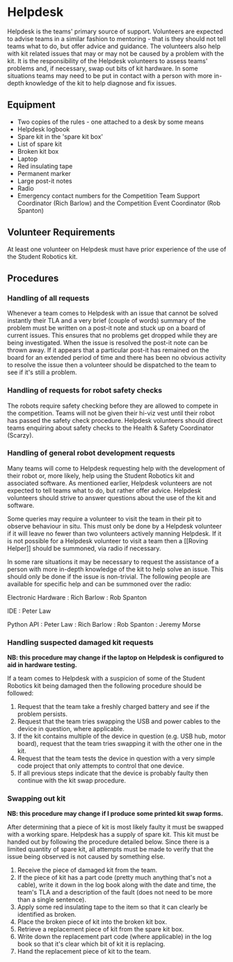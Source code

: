 # Helpdesk

Helpdesk is the teams' primary source of support. Volunteers are expected to advise teams in a similar fashion to mentoring - that is they should not tell teams what to do, but offer advice and guidance. The volunteers also help with kit related issues that may or may not be caused by a problem with the kit. It is the responsibility of the Helpdesk volunteers to assess teams' problems and, if necessary, swap out bits of kit hardware. In some situations teams may need to be put in contact with a person with more in-depth knowledge of the kit to help diagnose and fix issues.

## Equipment

 * Two copies of the rules - one attached to a desk by some means
 * Helpdesk logbook
 * Spare kit in the 'spare kit box'
 * List of spare kit
 * Broken kit box
 * Laptop
 * Red insulating tape
 * Permanent marker
 * Large post-it notes
 * Radio
 * Emergency contact numbers for the Competition Team Support Coordinator (Rich Barlow) and the Competition Event Coordinator (Rob Spanton)

## Volunteer Requirements

At least one volunteer on Helpdesk must have prior experience of the use of the Student Robotics kit.

## Procedures

### Handling of all requests

Whenever a team comes to Helpdesk with an issue that cannot be solved instantly their TLA and a very brief (couple of words) summary of the problem must be written on a post-it note and stuck up on a board of current issues. This ensures that no problems get dropped while they are being investigated. When the issue is resolved the post-it note can be thrown away. If it appears that a particular post-it has remained on the board for an extended period of time and there has been no obvious activity to resolve the issue then a volunteer should be dispatched to the team to see if it's still a problem.

### Handling of requests for robot safety checks

The robots require safety checking before they are allowed to compete in the competition. Teams will not be given their hi-viz vest until their robot has passed the safety check procedure. Helpdesk volunteers should direct teams enquiring about safety checks to the Health & Safety Coordinator (Scarzy).

### Handling of general robot development requests

Many teams will come to Helpdesk requesting help with the development of their robot or, more likely, help using the Student Robotics kit and associated software. As mentioned earlier, Helpdesk volunteers are not expected to tell teams what to do, but rather offer advice. Helpdesk volunteers should strive to answer questions about the use of the kit and software.

Some queries may require a volunteer to visit the team in their pit to observe behaviour in situ. This must only be done by a Helpdesk volunteer if it will leave no fewer than two volunteers actively manning Helpdesk. If it is not possible for a Helpdesk volunteer to visit a team then a [[Roving Helper]] should be summoned, via radio if necessary.

In some rare situations it may be necessary to request the assistance of a person with more in-depth knowledge of the kit to help solve an issue. This should only be done if the issue is non-trivial. The following people are available for specific help and can be summoned over the radio:

Electronic Hardware
:  Rich Barlow
:  Rob Spanton

IDE
:  Peter Law

Python API
:  Peter Law
:  Rich Barlow
:  Rob Spanton
:  Jeremy Morse

### Handling suspected damaged kit requests

**NB: this procedure may change if the laptop on Helpdesk is configured to aid in hardware testing.**

If a team comes to Helpdesk with a suspicion of some of the Student Robotics kit being damaged then the following procedure should be followed:

 1. Request that the team take a freshly charged battery and see if the problem persists.
 1. Request that the team tries swapping the USB and power cables to the device in question, where applicable.
 1. If the kit contains multiple of the device in question (e.g. USB hub, motor board), request that the team tries swapping it with the other one in the kit.
 1. Request that the team tests the device in question with a very simple code project that only attempts to control that one device.
 1. If all previous steps indicate that the device is probably faulty then continue with the kit swap procedure.

### Swapping out kit

**NB: this procedure may change if I produce some printed kit swap forms.**

After determining that a piece of kit is most likely faulty it must be swapped with a working spare. Helpdesk has a supply of spare kit. This kit must be handed out by following the procedure detailed below. Since there is a limited quantity of spare kit, all attempts must be made to verify that the issue being observed is not caused by something else.

 1. Receive the piece of damaged kit from the team.
 1. If the piece of kit has a part code (pretty much anything that's not a cable), write it down in the log book along with the date and time, the team's TLA and a description of the fault (does not need to be more than a single sentence).
 1. Apply some red insulating tape to the item so that it can clearly be identified as broken.
 1. Place the broken piece of kit into the broken kit box.
 1. Retrieve a replacement piece of kit from the spare kit box.
 1. Write down the replacement part code (where applicable) in the log book so that it's clear which bit of kit it is replacing.
 1. Hand the replacement piece of kit to the team.